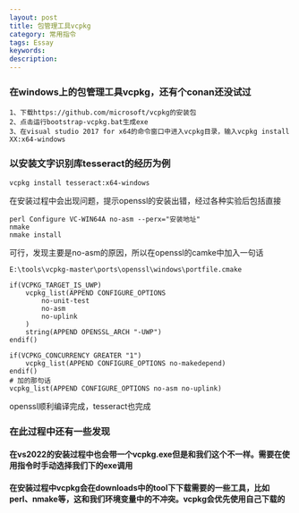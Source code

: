 ```yaml
---
layout: post
title: 包管理工具vcpkg
category: 常用指令
tags: Essay
keywords: 
description: 
---
```


### 在windows上的包管理工具vcpkg，还有个conan还没试过
```
1、下载https://github.com/microsoft/vcpkg的安装包
2、点击运行bootstrap-vcpkg.bat生成exe
3、在visual studio 2017 for x64的命令窗口中进入vcpkg目录，输入vcpkg install XX:x64-windows 
```
### 以安装文字识别库tesseract的经历为例
```
vcpkg install tesseract:x64-windows
```
在安装过程中会出现问题，提示openssl的安装出错，经过各种实验后包括直接
```
perl Configure VC-WIN64A no-asm --perx="安装地址"
nmake
nmake install
```
可行，发现主要是no-asm的原因，所以在openssl的camke中加入一句话
```
E:\tools\vcpkg-master\ports\openssl\windows\portfile.cmake
```
```
if(VCPKG_TARGET_IS_UWP)
    vcpkg_list(APPEND CONFIGURE_OPTIONS
        no-unit-test
        no-asm
        no-uplink
    )
    string(APPEND OPENSSL_ARCH "-UWP")
endif()

if(VCPKG_CONCURRENCY GREATER "1")
    vcpkg_list(APPEND CONFIGURE_OPTIONS no-makedepend)
endif()
# 加的那句话
vcpkg_list(APPEND CONFIGURE_OPTIONS no-asm no-uplink)
```
openssl顺利编译完成，tesseract也完成

### 在此过程中还有一些发现
#### 在vs2022的安装过程中也会带一个vcpkg.exe但是和我们这个不一样。需要在使用指令时手动选择我们下的exe调用
#### 在安装过程中vcpkg会在downloads中的tool下下载需要的一些工具，比如perl、nmake等，这和我们环境变量中的不冲突。vcpkg会优先使用自己下载的

